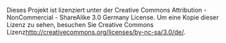 Dieses Projekt ist lizenziert unter der Creative Commons Attribution - NonCommercial - ShareAlike 3.0 Germany License.
Um eine Kopie dieser Lizenz zu sehen, besuchen Sie Creative Commons Lizenz<http://creativecommons.org/licenses/by-nc-sa/3.0/de/>.

